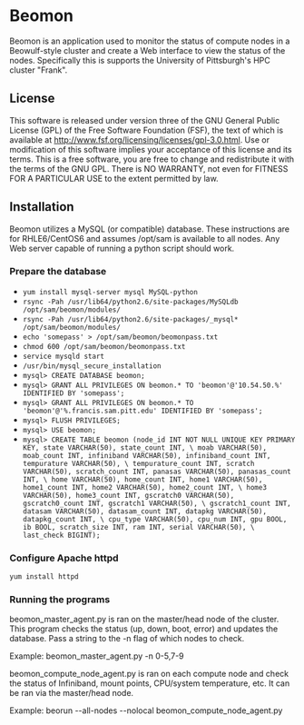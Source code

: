 Beomon
======

Beomon is an application used to monitor the status of compute nodes in a
Beowulf-style cluster and create a Web interface to view the status of the
nodes.  Specifically this is supports the University of Pittsburgh's HPC 
cluster "Frank".

License
-------

This software is released under version three of the GNU General Public License (GPL) of the
Free Software Foundation (FSF), the text of which is available at http://www.fsf.org/licensing/licenses/gpl-3.0.html.
Use or modification of this software implies your acceptance of this license and its terms.
This is a free software, you are free to change and redistribute it with the terms of the GNU GPL.
There is NO WARRANTY, not even for FITNESS FOR A PARTICULAR USE to the extent permitted by law.

Installation
------------

Beomon utilizes a MySQL (or compatible) database.  These instructions are for
RHLE6/CentOS6 and assumes /opt/sam is available to all nodes.  Any Web server
capable of running a python script should work.

### Prepare the database
* `yum install mysql-server mysql MySQL-python`
* `rsync -Pah /usr/lib64/python2.6/site-packages/MySQLdb /opt/sam/beomon/modules/`
* `rsync -Pah /usr/lib64/python2.6/site-packages/_mysql* /opt/sam/beomon/modules/`
* `echo 'somepass' > /opt/sam/beomon/beomonpass.txt`
* `chmod 600 /opt/sam/beomon/beomonpass.txt`
* `service mysqld start`
* `/usr/bin/mysql_secure_installation`
* `mysql> CREATE DATABASE beomon;`
* `mysql> GRANT ALL PRIVILEGES ON beomon.* TO 'beomon'@'10.54.50.%' IDENTIFIED BY 'somepass';`
* `mysql> GRANT ALL PRIVILEGES ON beomon.* TO 'beomon'@'%.francis.sam.pitt.edu' IDENTIFIED BY 'somepass';`
* `mysql> FLUSH PRIVILEGES;`
* `mysql> USE beomon;`
* `mysql> CREATE TABLE beomon (node_id INT NOT NULL UNIQUE KEY PRIMARY KEY, state VARCHAR(50), state_count INT, \
moab VARCHAR(50), moab_count INT, infiniband VARCHAR(50), infiniband_count INT, tempurature VARCHAR(50), \
tempurature_count INT, scratch VARCHAR(50), scratch_count INT, panasas VARCHAR(50), panasas_count INT, \
home VARCHAR(50), home_count INT, home1 VARCHAR(50), home1_count INT, home2 VARCHAR(50), home2_count INT, \
home3 VARCHAR(50), home3_count INT, gscratch0 VARCHAR(50), gscratch0_count INT, gscratch1 VARCHAR(50), \
gscratch1_count INT, datasam VARCHAR(50), datasam_count INT, datapkg VARCHAR(50), datapkg_count INT, \
cpu_type VARCHAR(50), cpu_num INT, gpu BOOL, ib BOOL, scratch_size INT, ram INT, serial VARCHAR(50), \
last_check BIGINT);`


### Configure Apache httpd

`yum install httpd`


### Running the programs

beomon_master_agent.py is ran on the master/head node of the cluster.  This 
program checks the status (up, down, boot, error) and updates the database.
Pass a string to the -n flag of which nodes to check.

Example: beomon_master_agent.py -n 0-5,7-9

beomon_compute_node_agent.py is ran on each compute node and check the status
of Infiniband, mount points, CPU/system temperature, etc.  It can be ran via
the master/head node.

Example: beorun --all-nodes --nolocal beomon_compute_node_agent.py
